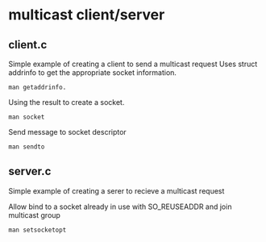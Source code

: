 # multicast client/server

## client.c

Simple example of creating a client to send a multicast request
Uses struct addrinfo to get the appropriate socket information.
```
man getaddrinfo.
```

Using the result to create a socket. 
```
man socket
```

Send message to socket descriptor
```
man sendto
```
## server.c

Simple example of creating a serer to recieve a multicast request

Allow bind to a socket already in use with SO_REUSEADDR and join multicast group
```
man setsocketopt
```
